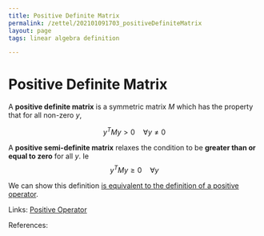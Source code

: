 ```yaml
---
title: Positive Definite Matrix
permalink: /zettel/202101091703_positiveDefiniteMatrix
layout: page
tags: linear algebra definition

---
```

# Positive Definite Matrix

A **positive definite matrix** is a symmetric matrix $M$ which has the property that for all non-zero $y$,

$$
y^T M y > 0 \quad \forall y \neq 0
$$

A **positive semi-definite matrix** relaxes the condition to be **greater than or equal to zero** for all $y$. Ie
$$
y^T M y \geq 0 \quad \forall y
$$

We can show this definition [is equivalent to the definition of a positive operator](202108302054_equivalencePositiveSemiDefiniteMatrixPositiveOperator).

Links: [Positive Operator](202102201207_positiveOperatorDefinition)

References: 

